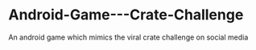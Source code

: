 # Android-Game---Crate-Challenge
An android game which mimics the viral crate challenge on social media
